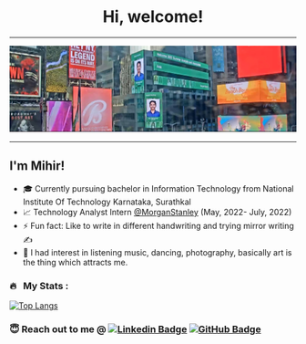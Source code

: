 <h1 align="center"> Hi, welcome! </h1>

---

![Banner](https://github.com/Mihir3101/Mihir3101/blob/main/banner.png "a title")

---

<h2> I'm Mihir!</h2>




- 🎓 Currently pursuing bachelor in Information Technology from  National Institute Of Technology Karnataka, Surathkal
- 📈 Technology Analyst Intern [@MorganStanley](https://www.morganstanley.com/) (May, 2022- July, 2022)
- ⚡ Fun fact: Like to write in different handwriting and trying mirror writing ✍
- 📸 I had interest in listening music, dancing, photography, basically art is the thing which attracts me.

<!-- - 🌱 I’m currently learning ReactJS, GANS, & Blockchain -->


### 🔥 &nbsp; My Stats :

[![Top Langs](https://github-readme-stats.vercel.app/api/top-langs/?username=Mihir3101&layout=compact&theme=vision-friendly-dark)](https://github.com/anuraghazra/github-readme-stats)

### 😇 Reach out to me @ [![Linkedin Badge](https://img.shields.io/badge/-mihirpm-blue?style=flat&logo=Linkedin&logoColor=white)](https://www.linkedin.com/in/mihirpm) [![GitHub Badge](https://img.shields.io/badge/Mihir3101-black?style=flat&logo=github&logoColor=white)](https://github.com/Mihir3101)
<!--
**Mihir3101/Mihir3101** is a ✨ _special_ ✨ repository because its `README.md` (this file) appears on your GitHub profile.

Here are some ideas to get you started:

- 🔭 I’m currently working on ...
- 🌱 I’m currently learning ...
- 👯 I’m looking to collaborate on ...
- 🤔 I’m looking for help with ...
- 💬 Ask me about ...
- 📫 How to reach me: ...
- 😄 Pronouns: ...
- ⚡ Fun fact: ...
-->
